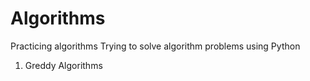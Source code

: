 # Algorithms
Practicing algorithms
Trying to solve algorithm problems using Python
  1. Greddy Algorithms
